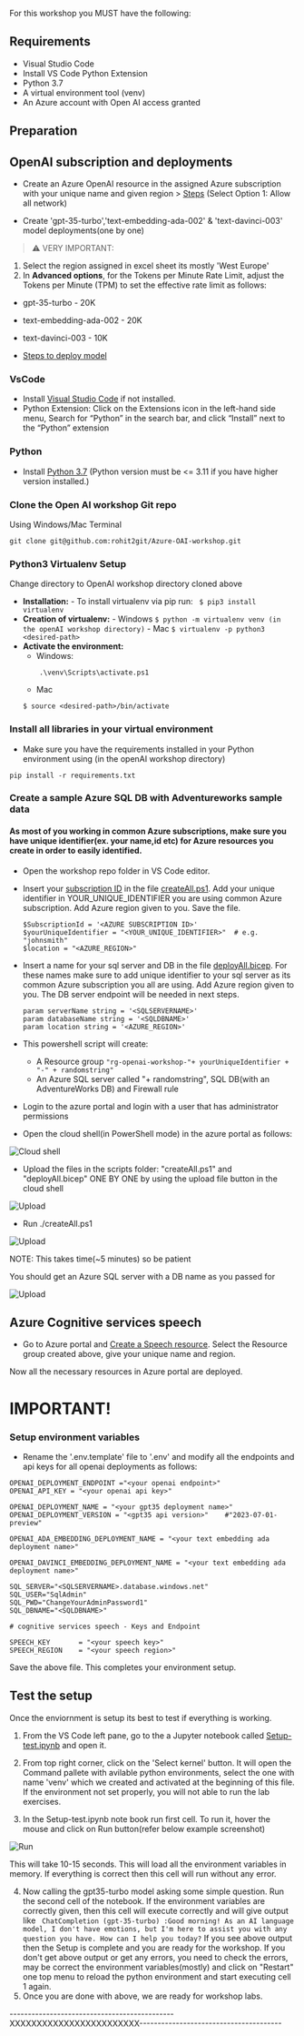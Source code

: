 For this workshop you MUST have the following:

## Requirements
- Visual Studio Code
- Install VS Code Python Extension
- Python 3.7
- A virtual environment tool (venv)
- An Azure account with Open AI access granted

## Preparation

## OpenAI subscription and deployments
* Create an Azure OpenAI resource in the assigned Azure subscription with your unique name and given region > [Steps](https://learn.microsoft.com/en-us/azure/ai-services/openai/how-to/create-resource?pivots=web-portal#create-a-resource) (Select Option 1: Allow all network)

* Create 'gpt-35-turbo','text-embedding-ada-002' &  'text-davinci-003' model deployments(one by one)
> :warning: VERY IMPORTANT:
1. Select the region assigned in excel sheet its mostly 'West Europe'
2. In **Advanced options**, for the Tokens per Minute Rate Limit, adjust the Tokens per Minute (TPM) to set the effective rate limit as follows:
- gpt-35-turbo             - 20K 
- text-embedding-ada-002   - 20K
- text-davinci-003         - 10K

- [Steps to deploy model](https://learn.microsoft.com/en-us/azure/ai-services/openai/how-to/create-resource?pivots=web-portal#deploy-a-model)


### VsCode
* Install [Visual Studio Code](https://code.visualstudio.com/) if not installed.
* Python Extension: Click on the Extensions icon in the left-hand side menu, Search for “Python” in the search bar, and click “Install” next to the “Python” extension

### Python
* Install [Python 3.7](https://www.python.org/downloads/release/python-31011/) (Python version must be <= 3.11 if you have higher version installed.)

### Clone the Open AI workshop Git repo
Using Windows/Mac Terminal
```
git clone git@github.com:rohit2git/Azure-OAI-workshop.git
```
### Python3 Virtualenv Setup
Change directory to OpenAI workshop directory cloned above
*  **Installation:**
        - To install virtualenv via pip run:
        ``` 
            $ pip3 install virtualenv
        ```
* **Creation of virtualenv:**
        - Windows
        ```
        $ python -m virtualenv venv (in the openAI workshop directory)
        ```
        - Mac
        ```
        $ virtualenv -p python3 <desired-path>
        ```
* **Activate the environment:**
    - Windows:
    ```
        .\venv\Scripts\activate.ps1
    ```
    - Mac
    ```
    $ source <desired-path>/bin/activate
    ```

### Install all libraries in your virtual environment

* Make sure you have the requirements installed in your Python environment using (in the openAI workshop directory)
```
pip install -r requirements.txt
```

### Create a sample Azure SQL DB with Adventureworks sample data
#### As most of you working in common Azure subscriptions, make sure you have unique identifier(ex. your name,id etc) for Azure resources you create in order to easily identified.

* Open the workshop repo folder in VS Code editor.

* Insert your [subscription ID](https://learn.microsoft.com/en-us/azure/azure-portal/get-subscription-tenant-id#find-your-azure-subscription) in the file [createAll.ps1](./scripts/createAll.ps1). Add your unique identifier in YOUR_UNIQUE_IDENTIFIER you are using common Azure subscription. Add Azure region given to you. Save the file.
    ```
    $SubscriptionId = '<AZURE SUBSCRIPTION ID>'
    $yourUniqueIdentifier = "<YOUR_UNIQUE_IDENTIFIER>"  # e.g. "johnsmith"
    $location = "<AZURE_REGION>"
    ```
* Insert a name for your sql server and DB in the file [deployAll.bicep](./scripts/deployAll.bicep). For these names make sure to add unique identifier to your sql server as its common Azure subscription you all are using. Add Azure region given to you. The DB server endpoint will be needed in next steps.
    ```
    param serverName string = '<SQLSERVERNAME>'
    param databaseName string = '<SQLDBNAME>'
    param location string = '<AZURE_REGION>'
    ```
* This powershell script will create:
    * A Resource group ```"rg-openai-workshop-"+ yourUniqueIdentifier + "-" + randomstring"```
    * An Azure SQL server called "<SQLSERVERNAME>+ randomstring", SQL DB(with an AdventureWorks DB) and Firewall rule 

* Login to the azure portal and login with a user that has administrator permissions
* Open the cloud shell(in PowerShell mode) in the azure portal as follows:

![Cloud shell](./images/step2.png)

* Upload the files in the scripts folder: "createAll.ps1" and "deployAll.bicep" ONE BY ONE by using the upload file button in the cloud shell

![Upload](./images/step3.png)

* Run ./createAll.ps1

![Upload](./images/step4.png)

NOTE: This takes time(~5 minutes) so be patient

You should get an Azure SQL server with a DB name as you passed for <SQLDBNAME>

![Upload](./images/step5.png)


## Azure Cognitive services speech
* Go to Azure portal and [Create a Speech resource](https://portal.azure.com/#create/Microsoft.CognitiveServicesSpeechServices). Select the Resource group created above, give your unique name and region.

Now all the necessary resources in Azure portal are deployed. 

# IMPORTANT!
### Setup environment variables
* Rename the '.env.template' file to '.env' and modify all the endpoints and api keys for all openai deployments as follows:
```
OPENAI_DEPLOYMENT_ENDPOINT ="<your openai endpoint>" 
OPENAI_API_KEY = "<your openai api key>"

OPENAI_DEPLOYMENT_NAME = "<your gpt35 deployment name>"
OPENAI_DEPLOYMENT_VERSION = "<gpt35 api version>"    #"2023-07-01-preview"

OPENAI_ADA_EMBEDDING_DEPLOYMENT_NAME = "<your text embedding ada deployment name>"

OPENAI_DAVINCI_EMBEDDING_DEPLOYMENT_NAME = "<your text embedding ada deployment name>"

SQL_SERVER="<SQLSERVERNAME>.database.windows.net"
SQL_USER="SqlAdmin"
SQL_PWD="ChangeYourAdminPassword1"
SQL_DBNAME="<SQLDBNAME>"

# cognitive services speech - Keys and Endpoint

SPEECH_KEY       = "<your speech key>"
SPEECH_REGION    = "<your speech region>"

```

Save the above file. This completes your environment setup.

## Test the setup

Once the enviornment is setup its best to test if everything is working.

1. From the VS Code left pane, go to the a Jupyter notebook called [Setup-test.ipynb](Setup-test.ipynb) and open it.

2. From top right corner, click on the 'Select kernel' button. It will open the Command pallete with avilable python environments, select the one with name 'venv' which we created and activated at the beginning of this file. If the environment not set properly, you will not able to run the lab exercises.

3. In the Setup-test.ipynb note book run first cell. To run it, hover the mouse and click on Run button(refer below example screenshot)

![Run](./images/step6.png)

This will take 10-15 seconds. This will load all the environment variables in memory.
If everything is correct then this cell will run without any error.

4. Now calling the gpt35-turbo model asking some simple question. Run the second cell of the notebook.
If the environment variables are correctly given, then this cell will execute correctly and will give output like
``` ChatCompletion (gpt-35-turbo) :Good morning! As an AI language model, I don't have emotions, but I'm here to assist you with any question you have. How can I help you today?```
If you see above output then the Setup is complete and you are ready for the workshop.
If you don't get above output or get any errors, you need to check the errors, may be correct the environment variables(mostly) and click on "Restart" one top menu to reload the python environment and start executing cell 1 again.
5. Once you are done with above, we are ready for workshop labs.

---------------------------------------------XXXXXXXXXXXXXXXXXXXXXXXX---------------------------------------
